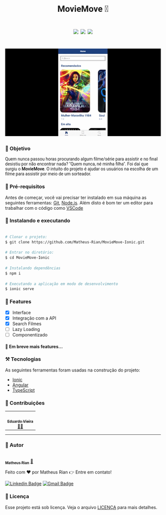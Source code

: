 <h1 style="font-family: roboto;" align='center'>MovieMove 🚀</h1>

<h1 style="font-family: roboto;" align='center'>
  <img src='https://img.shields.io/static/v1?label=status&message=Desenvolvimento&color=ffd700&style=for-the-badge&logo=ionic'></img>
  <img src='https://img.shields.io/static/v1?label=MovieMove&message=1.0v&color=4169E1&style=for-the-badge&logo=mega'></img>
  <img src='https://img.shields.io/static/v1?label=Prox&message=1.1v&color=2E8B57&style=for-the-badge&logo=mega'></img>
</h1>

<h1 style="font-family: roboto;" align='center'>
  <img src='./readmeMedia/Ionic App (2).gif'></img>
</h1>


### :pushpin: Objetivo

<p style="font-family: roboto;">Quem nunca passou horas procurando algum filme/série para assistir e no final desistiu por não encontrar nada? "Quem nunca, né minha filha". Foi daí que surgiu o <strong>MovieMove</strong>. O intuito do projeto é ajudar os usuários na escolha de um filme para assistir por meio de um sorteador.</p>

### :hammer: Pré-requisitos 

Antes de começar, você vai precisar ter instalado em sua máquina as seguintes ferramentas: 
[Git](https://git-scm.com), [Node.js](https://nodejs.org/en/). 
Além disto é bom ter um editor para trabalhar com o código como [VSCode](https://code.visualstudio.com/)


### :rocket: Instalando e executando

```bash

# Clonar o projeto:
$ git clone https://github.com/Matheus-Rian/MovieMove-Ionic.git

# Entrar no diretório:
$ cd MovieMove-Ionic
  
# Instalando dependências
$ npm i

# Executando a aplicação em modo de desenvolvimento
$ ionic serve
``` 

### 🏁 Features 

- [X] Interface
- [x] Integração com a API
- [x] Search Filmes
- [ ] Lazy Loading
- [ ] Componentizado
#### :construction: Em breve mais features...

### ⚒️ Tecnologias

As seguintes ferramentas foram usadas na construção do projeto:

- [Ionic](https://ionicframework.com/)
- [Angular](https://angular.io/)
- [TypeScript](https://www.typescriptlang.org/)

### :muscle: Contribuições 
<table>
  <tr>
    <td align="center"><a href="https://github.com/Eduardo-Vieira"><img style="border-radius: 50%;" src="https://avatars3.githubusercontent.com/u/13556212?s=400&u=57b80ae71a6c8fcda75c78ffdd7b054b6b0b5535&v=4" width="100px;" alt=""/><br /><sub><b>Eduardo Vieira</b></sub></a><br /><a href="https://github.com/Eduardo-Vieira" title="EduardoVieira">👨‍🚀</a></td>
  </tr>
</table>

---
### :trident: Autor 

<a href="https://www.linkedin.com/in/matheus-rian-19b81a183/">
 <img style="border-radius: 50%;" src="https://avatars0.githubusercontent.com/u/53922139?s=460&u=78916fa8ef722becba440780b3f5756e66507bb7&v=4" width="100px;" alt=""/>
 <br />
 <sub><b>Matheus Rian</b></sub></a> <a href="https://www.linkedin.com/in/matheus-rian-19b81a183/" title="MatheusRian">🚀</a>


Feito com ❤️ por Matheus Rian :point_right: Entre em contato!

[![Linkedin Badge](https://img.shields.io/badge/-Matheus-blue?style=flat-square&logo=Linkedin&logoColor=white&link=https://www.linkedin.com/in/tgmarinho/)](https://www.linkedin.com/in/matheus-rian-19b81a183/) [![Gmail Badge](https://img.shields.io/badge/-souzamatheusrian@gmail.com-c14438?style=flat-square&logo=Gmail&logoColor=white&link=mailto:souzamatheusrian@gmail.com)](souzamatheusrian@gmail.com)

### :scroll: Licença

Esse projeto está sob licença. Veja o arquivo [LICENÇA](LICENSE.md) para mais detalhes.
